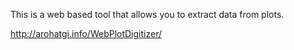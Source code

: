 This is a web based tool that allows you to extract data from plots.

http://arohatgi.info/WebPlotDigitizer/
